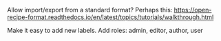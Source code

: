 Allow import/export from a standard format? Perhaps this:
https://open-recipe-format.readthedocs.io/en/latest/topics/tutorials/walkthrough.html

Make it easy to add new labels.
Add roles: admin, editor, author, user
